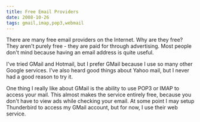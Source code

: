 ```yaml
---
title: Free Email Providers
date: 2008-10-26
tags: gmail,imap,pop3,webmail
---
```

There are many free email providers on the Internet. Why are they free? They aren't purely free - they are paid for through advertising. Most people don't mind because having an email address is quite useful.

I've tried GMail and Hotmail, but I prefer GMail because I use so many other Google services. I've also heard good things about Yahoo mail, but I never had a good reason to try it.

One thing I really like about GMail is the ability to use POP3 or IMAP to access your mail. This almost makes the service entirely free, because you don't have to view ads while checking your email. At some point I may setup Thunderbird to access my GMail account, but for now, I use their web service.

